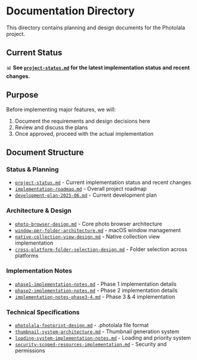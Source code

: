 # Documentation Directory

This directory contains planning and design documents for the Photolala project.

## Current Status

📊 **See [`project-status.md`](./project-status.md) for the latest implementation status and recent changes.**

## Purpose

Before implementing major features, we will:
1. Document the requirements and design decisions here
2. Review and discuss the plans
3. Once approved, proceed with the actual implementation

## Document Structure

### Status & Planning
- [`project-status.md`](./project-status.md) - Current implementation status and recent changes
- [`implementation-roadmap.md`](./implementation-roadmap.md) - Overall project roadmap
- [`development-plan-2025-06.md`](./development-plan-2025-06.md) - Current development plan

### Architecture & Design
- [`photo-browser-design.md`](./photo-browser-design.md) - Core photo browser architecture
- [`window-per-folder-architecture.md`](./window-per-folder-architecture.md) - macOS window management
- [`native-collection-view-design.md`](./native-collection-view-design.md) - Native collection view implementation
- [`cross-platform-folder-selection-design.md`](./cross-platform-folder-selection-design.md) - Folder selection across platforms

### Implementation Notes
- [`phase1-implementation-notes.md`](./phase1-implementation-notes.md) - Phase 1 implementation details
- [`phase2-implementation-notes.md`](./phase2-implementation-notes.md) - Phase 2 implementation details
- [`implementation-notes-phase3-4.md`](./implementation-notes-phase3-4.md) - Phase 3 & 4 implementation

### Technical Specifications
- [`photolala-footprint-design.md`](./photolala-footprint-design.md) - .photolala file format
- [`thumbnail-system-architecture.md`](./thumbnail-system-architecture.md) - Thumbnail generation system
- [`loading-system-implementation-notes.md`](./loading-system-implementation-notes.md) - Loading and priority system
- [`security-scoped-resources-implementation.md`](./security-scoped-resources-implementation.md) - Security and permissions